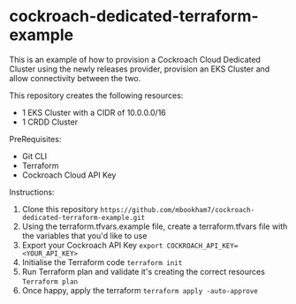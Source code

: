# cockroach-dedicated-terraform-example

This is an example of how to provision a Cockroach Cloud Dedicated Cluster using the newly releases provider, provision an EKS Cluster and allow connectivity between the two.

This repository creates the following resources:
* 1 EKS Cluster with a CIDR of 10.0.0.0/16
* 1 CRDD Cluster

PreRequisites:
* Git CLI
* Terraform
* Cockroach Cloud API Key

Instructions:

1. Clone this repository
```https://github.com/mbookham7/cockroach-dedicated-terraform-example.git```
2. Using the terraform.tfvars.example file, create a terraform.tfvars file with the variables that you'd like to use
3. Export your Cockroach API Key
```export COCKROACH_API_KEY=<YOUR_API_KEY>```
4. Initialise the Terraform code
```terraform init```
5. Run Terraform plan and validate it's creating the correct resources
```Terraform plan```
6. Once happy, apply the terraform
```terraform apply -auto-approve```